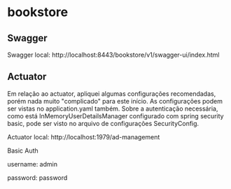 # bookstore

## Swagger

Swagger local: http://localhost:8443/bookstore/v1/swagger-ui/index.html


## Actuator

Em relação ao actuator, apliquei algumas configurações recomendadas, porém nada muito "complicado" para este início.
As configurações podem ser vistas no application.yaml também. Sobre a autenticação necessária, como está InMemoryUserDetailsManager configurado com spring security basic, pode ser visto no arquivo de configurações SecurityConfig.

Actuator local: http://localhost:1979/ad-management



Basic Auth

username: admin

password: password

